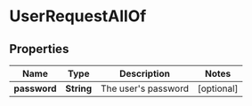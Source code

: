 

# UserRequestAllOf

## Properties

Name | Type | Description | Notes
------------ | ------------- | ------------- | -------------
**password** | **String** | The user&#39;s password |  [optional]



